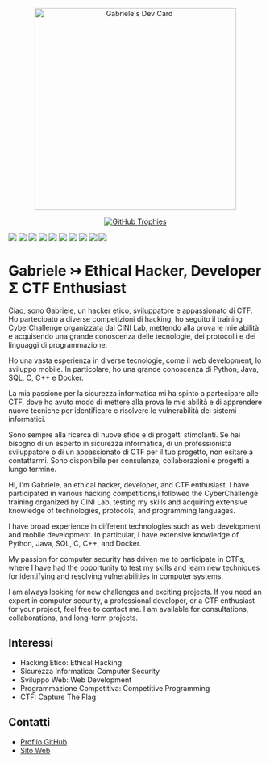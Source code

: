 <!--<a href="https://app.daily.dev/Gabry022003"><img src="https://api.daily.dev/devcards/e1f94e03373f4ea4833188d91fc4c35c.png?r=qqp" width="400" alt="Gabriele's Dev Card"/></a>-->

<!--Allineamento Card-->
<p align="center">
  <a href="https://app.daily.dev/Gabry022003">
    <img src="https://api.daily.dev/devcards/e1f94e03373f4ea4833188d91fc4c35c.png?r=qqp" width="400" alt="Gabriele's Dev Card"/>
  </a>
</p>

<p align="center">
  <a href="https://github.com/ryo-ma/github-profile-trophy"><img src="https://github-profile-trophy.vercel.app/?username=Gabry022003&theme=synthwave" alt="GitHub Trophies" /></a>
  
  <a href="https://www.hackthebox.eu/"><img src="https://img.shields.io/badge/HackTheBox-111927?style=for-the-badge&logo=Hack%20The%20Box&logoColor=9FEF00"/></a>
  <a href="https://www.kali.org/"><img src="https://img.shields.io/badge/Kali_Linux-557C94?style=for-the-badge&logo=kali-linux&logoColor=white"/></a>
  <a href="https://en.wikipedia.org/wiki/C_(programming_language)"><img src="https://img.shields.io/badge/C-00599C?style=for-the-badge&logo=c&logoColor=white"/></a>
  <a href="https://www.python.org/"><img src="https://img.shields.io/badge/Python-FFD43B?style=for-the-badge&logo=python&logoColor=blue"/></a>
  <a href="https://github.com/"><img src="https://img.shields.io/badge/GitHub-100000?style=for-the-badge&logo=github&logoColor=white"/></a>
  <a href="https://www.redhat.com/en"><img src="https://img.shields.io/badge/Red%20Hat-EE0000?style=for-the-badge&logo=redhat&logoColor=white"/></a>
  <a href="https://code.visualstudio.com/"><img src="https://img.shields.io/badge/Visual_Studio_Code-0078D4?style=for-the-badge&logo=visual%20studio%20code&logoColor=white"/></a>
  <a href="https://www.linux.org/"><img src="https://img.shields.io/badge/Linux-FCC624?style=for-the-badge&logo=linux&logoColor=black"/></a>
  <a href="https://www.cisco.com/"><img src="https://img.shields.io/badge/cisco-%23049fd9.svg?style=for-the-badge&logo=cisco&logoColor=black"/></a>
  <a href="https://www.docker.com/"><img src="https://img.shields.io/badge/docker-%230db7ed.svg?style=for-the-badge&logo=docker&logoColor=white"/></a>
</p>

# Gabriele ↣ Ethical Hacker, Developer Σ  CTF Enthusiast

Ciao, sono Gabriele, un hacker etico, sviluppatore e appassionato di CTF. Ho partecipato a diverse competizioni di hacking, ho seguito il training CyberChallenge organizzata dal CINI Lab, mettendo alla prova le mie abilità e acquisendo una grande conoscenza delle tecnologie, dei protocolli e dei linguaggi di programmazione.

Ho una vasta esperienza in diverse tecnologie, come il web development, lo sviluppo mobile. In particolare, ho una grande conoscenza di Python, Java, SQL, C, C++ e Docker.

La mia passione per la sicurezza informatica mi ha spinto a partecipare alle CTF, dove ho avuto modo di mettere alla prova le mie abilità e di apprendere nuove tecniche per identificare e risolvere le vulnerabilità dei sistemi informatici.

Sono sempre alla ricerca di nuove sfide e di progetti stimolanti. Se hai bisogno di un esperto in sicurezza informatica, di un professionista sviluppatore o di un appassionato di CTF per il tuo progetto, non esitare a contattarmi. Sono disponibile per consulenze, collaborazioni e progetti a lungo termine.

Hi, I'm Gabriele, an ethical hacker, developer, and CTF enthusiast. I have participated in various hacking competitions,i followed the CyberChallenge training organized by CINI Lab, testing my skills and acquiring extensive knowledge of technologies, protocols, and programming languages.

I have broad experience in different technologies such as web development and mobile development. In particular, I have extensive knowledge of Python, Java, SQL, C, C++, and Docker.

My passion for computer security has driven me to participate in CTFs, where I have had the opportunity to test my skills and learn new techniques for identifying and resolving vulnerabilities in computer systems.

I am always looking for new challenges and exciting projects. If you need an expert in computer security, a professional developer, or a CTF enthusiast for your project, feel free to contact me. I am available for consultations, collaborations, and long-term projects.


## Interessi

- Hacking Etico: Ethical Hacking
- Sicurezza Informatica: Computer Security
- Sviluppo Web: Web Development
- Programmazione Competitiva: Competitive Programming
- CTF: Capture The Flag

## Contatti

- [Profilo GitHub](https://github.com/Gabry022003)
- [Sito Web](https://my-site)

